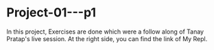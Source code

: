 # Project-01---p1
In this project, Exercises are done which were a follow along of Tanay Pratap's live session.
At the right side, you can find the link of My Repl.
